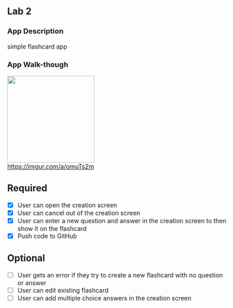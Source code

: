 ## Lab 2

### App Description
simple flashcard app

### App Walk-though

<img src="https://imgur.com/a/omuTs2m.gif" width=200><br>
https://imgur.com/a/omuTs2m

## Required
- [x] User can open the creation screen
- [x] User can cancel out of the creation screen
- [x] User can enter a new question and answer in the creation screen to then show it on the flashcard
- [x] Push code to GitHub
## Optional
- [ ] User gets an error if they try to create a new flashcard with no question or answer
- [ ] User can edit existing flashcard
- [ ] User can add multiple choice answers in the creation screen
